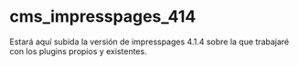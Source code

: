 cms_impresspages_414
====================

Estará aquí subida la versión de impresspages 4.1.4 sobre la que trabajaré con los plugins propios y existentes.
